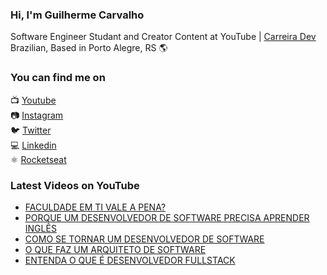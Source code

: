 ### Hi, I'm Guilherme Carvalho

Software Engineer Studant and Creator Content at YouTube | [Carreira Dev](https://www.youtube.com/channel/UCFKcExSRBeEFMBxSJHzGwFw) <br>
Brazilian, Based in Porto Alegre, RS 🌎

### You can find me on

📺 [Youtube](https://www.youtube.com/channel/UCFKcExSRBeEFMBxSJHzGwFw) <br>
📷 [Instagram](https://instagram.com/carreiradev_) <br>
🐦 [Twitter](https://twitter.com/carreiradev_) <br>
💻 [Linkedin](https://www.linkedin.com/in/carreiradev/) <br>
⚛️ [Rocketseat](https://app.rocketseat.com.br/me/guilhermecarvalho) <br>


### Latest Videos on YouTube

<!-- YOUTUBE:START -->
- [FACULDADE EM TI VALE A PENA?](https://www.youtube.com/watch?v=rXhK01RHUCs)
- [PORQUE UM DESENVOLVEDOR DE SOFTWARE PRECISA APRENDER INGLÊS](https://www.youtube.com/watch?v=uofHtUMdCo0)
- [COMO SE TORNAR UM DESENVOLVEDOR DE SOFTWARE](https://www.youtube.com/watch?v=jvIrkTdi5lo)
- [O QUE FAZ UM ARQUITETO DE SOFTWARE](https://www.youtube.com/watch?v=sX1oKrSpf4A)
- [ENTENDA O QUE É DESENVOLVEDOR FULLSTACK](https://www.youtube.com/watch?v=5YZ8tbsUh3M)
<!-- YOUTUBE:END -->
